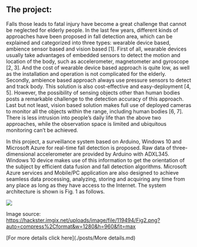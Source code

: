 ## The project:

Falls those leads to fatal injury have become a great challenge that cannot be neglected for elderly people. In the last few years, different kinds of approaches have been proposed in fall detection area, which can be explained and categorized into three types: wearable device based, ambience sensor based and vision based [1]. First of all, wearable devices usually take advantages of embedded sensors to detect the motion and location of the body, such as accelerometer, magnetometer and gyroscope [2, 3]. And the cost of wearable device based approach is quite low, as well as the installation and operation is not complicated for the elderly. Secondly, ambience based approach always use pressure sensors to detect and track body. This solution is also cost-effective and easy-deployment [4, 5]. However, the possibility of sensing objects other than human bodies posts a remarkable challenge to the detection accuracy of this approach. Last but not least, vision based solution makes full use of deployed cameras to monitor all the objects within the range, including human bodies [6, 7]. There is less intrusion into people’s daily life than the above two approaches, while the observation space is limited and ubiquitous monitoring can’t be achieved.
 
In this project, a surveillance system based on Arduino, Windows 10 and Microsoft Azure for real-time fall detection is proposed. Raw data of three-dimensional accelerometer are provided by Arduino with ADXL345. Windows 10 device makes use of this information to get the orientation of the subject by efficient data fusion and fall detection algorithms. Microsoft Azure services and Mobile/PC application are also designed to achieve seamless data processing, analyzing, storing and acquiring any time from any place as long as they have access to the Internet. The system architecture is shown is Fig. 1 as follows. 




![](https://hackster.imgix.net/uploads/image/file/119494/Fig2.png?auto=compress%2Cformat&w=1280&h=960&fit=max)

Image source: https://hackster.imgix.net/uploads/image/file/119494/Fig2.png?auto=compress%2Cformat&w=1280&h=960&fit=max




[For more details click here](./posts/More details.md)
